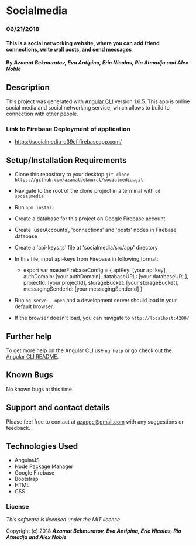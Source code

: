 # Socialmedia 

### 06/21/2018

#### This is a social networking website, where you can add friend connections, write wall posts, and send messages

#### By _**Azamat Bekmuratov, Eva Antipina, Eric Nicolas, Rio Atmadja and Alex Noble**_

## Description

This project was generated with [Angular CLI](https://github.com/angular/angular-cli) version 1.6.5. This app is online social media and social networking service, which allows to build to connection with other people.

### Link to Firebase Deployment of application

* https://socialmedia-d39ef.firebaseapp.com/

## Setup/Installation Requirements

* Clone this repository to your desktop
`git clone https://github.com/azamatbekmurat/socialmedia.git`

* Navigate to the root of the clone project in a terminal with
`cd socialmedia`

* Run `npm install`

* Create a database for this project on Google Firebase account
* Create 'userAccounts', 'connections' and 'posts' nodes in Firebase database
* Create a 'api-keys.ts' file at 'socialmedia/src/app' directory
* In this file, input api-keys from Firebase in following format:
    * export var masterFirebaseConfig = {
          apiKey: [your api key],
          authDomain: [your authDomain],
          databaseURL: [your databaseURL],
          projectId: [your projectId],
          storageBucket: [your storageBucket],
          messagingSenderId: [your messagingSenderId]
      }
* Run `ng serve --open` and a development server should load in your default browser.
* If the browser doesn't load, you can navigate to `http://localhost:4200/`

## Further help

To get more help on the Angular CLI use `ng help` or go check out the [Angular CLI README](https://github.com/angular/angular-cli/blob/master/README.md).

## Known Bugs

No known bugs at this time.

## Support and contact details

Please feel free to contact at azaege@gmail.com with any suggestions or feedback.

## Technologies Used

* AngularJS
* Node Package Manager
* Google Firebase
* Bootstrap
* HTML
* CSS

### License

*This software is licensed under the MIT license.*

Copyright (c) 2018 **_Azamat Bekmuratov, Eva Antipina, Eric Nicolas, Rio Atmadja and Alex Noble_**
